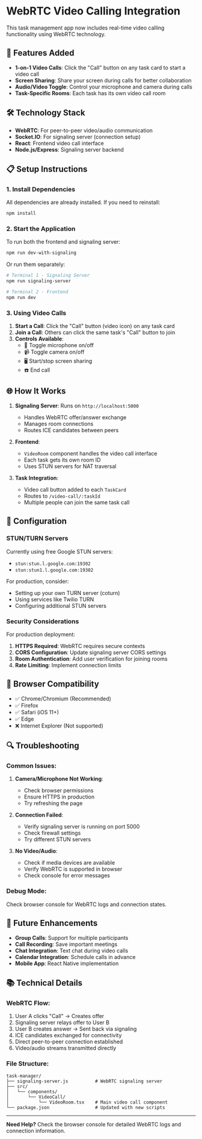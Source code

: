 # WebRTC Video Calling Integration

This task management app now includes real-time video calling functionality using WebRTC technology.

## 🚀 Features Added

- **1-on-1 Video Calls**: Click the "Call" button on any task card to start a video call
- **Screen Sharing**: Share your screen during calls for better collaboration
- **Audio/Video Toggle**: Control your microphone and camera during calls
- **Task-Specific Rooms**: Each task has its own video call room

## 🛠️ Technology Stack

- **WebRTC**: For peer-to-peer video/audio communication
- **Socket.IO**: For signaling server (connection setup)
- **React**: Frontend video call interface
- **Node.js/Express**: Signaling server backend

## 📋 Setup Instructions

### 1. Install Dependencies
All dependencies are already installed. If you need to reinstall:
```bash
npm install
```

### 2. Start the Application
To run both the frontend and signaling server:
```bash
npm run dev-with-signaling
```

Or run them separately:
```bash
# Terminal 1 - Signaling Server
npm run signaling-server

# Terminal 2 - Frontend
npm run dev
```

### 3. Using Video Calls

1. **Start a Call**: Click the "Call" button (video icon) on any task card
2. **Join a Call**: Others can click the same task's "Call" button to join
3. **Controls Available**:
   - 🎤 Toggle microphone on/off
   - 📹 Toggle camera on/off
   - 🖥️ Start/stop screen sharing
   - ☎️ End call

## 🌐 How It Works

1. **Signaling Server**: Runs on `http://localhost:5000`
   - Handles WebRTC offer/answer exchange
   - Manages room connections
   - Routes ICE candidates between peers

2. **Frontend**: 
   - `VideoRoom` component handles the video call interface
   - Each task gets its own room ID
   - Uses STUN servers for NAT traversal

3. **Task Integration**:
   - Video call button added to each `TaskCard`
   - Routes to `/video-call/:taskId`
   - Multiple people can join the same task call

## 🔧 Configuration

### STUN/TURN Servers
Currently using free Google STUN servers:
- `stun:stun.l.google.com:19302`
- `stun:stun1.l.google.com:19302`

For production, consider:
- Setting up your own TURN server (coturn)
- Using services like Twilio TURN
- Configuring additional STUN servers

### Security Considerations

For production deployment:
1. **HTTPS Required**: WebRTC requires secure contexts
2. **CORS Configuration**: Update signaling server CORS settings
3. **Room Authentication**: Add user verification for joining rooms
4. **Rate Limiting**: Implement connection limits

## 🚨 Browser Compatibility

- ✅ Chrome/Chromium (Recommended)
- ✅ Firefox
- ✅ Safari (iOS 11+)
- ✅ Edge
- ❌ Internet Explorer (Not supported)

## 🔍 Troubleshooting

### Common Issues:

1. **Camera/Microphone Not Working**:
   - Check browser permissions
   - Ensure HTTPS in production
   - Try refreshing the page

2. **Connection Failed**:
   - Verify signaling server is running on port 5000
   - Check firewall settings
   - Try different STUN servers

3. **No Video/Audio**:
   - Check if media devices are available
   - Verify WebRTC is supported in browser
   - Check console for error messages

### Debug Mode:
Check browser console for WebRTC logs and connection states.

## 🔮 Future Enhancements

- **Group Calls**: Support for multiple participants
- **Call Recording**: Save important meetings
- **Chat Integration**: Text chat during video calls
- **Calendar Integration**: Schedule calls in advance
- **Mobile App**: React Native implementation

## 📚 Technical Details

### WebRTC Flow:
1. User A clicks "Call" → Creates offer
2. Signaling server relays offer to User B
3. User B creates answer → Sent back via signaling
4. ICE candidates exchanged for connectivity
5. Direct peer-to-peer connection established
6. Video/audio streams transmitted directly

### File Structure:
```
task-manager/
├── signaling-server.js          # WebRTC signaling server
├── src/
│   └── components/
│       └── VideoCall/
│           └── VideoRoom.tsx    # Main video call component
└── package.json                 # Updated with new scripts
```

---

**Need Help?** Check the browser console for detailed WebRTC logs and connection information.
